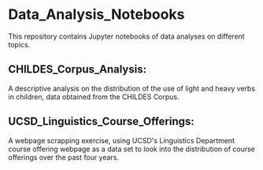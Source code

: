 # Data_Analysis_Notebooks
This repository contains Jupyter notebooks of data analyses on different topics.

## CHILDES_Corpus_Analysis:
A descriptive analysis on the distribution of the use of light and heavy verbs in children, data obtained from the CHILDES Corpus.

## UCSD_Linguistics_Course_Offerings:
A webpage scrapping exercise, using UCSD's Linguistics Department course offering webpage as a data set to look into the distribution of course offerings over the past four years.
